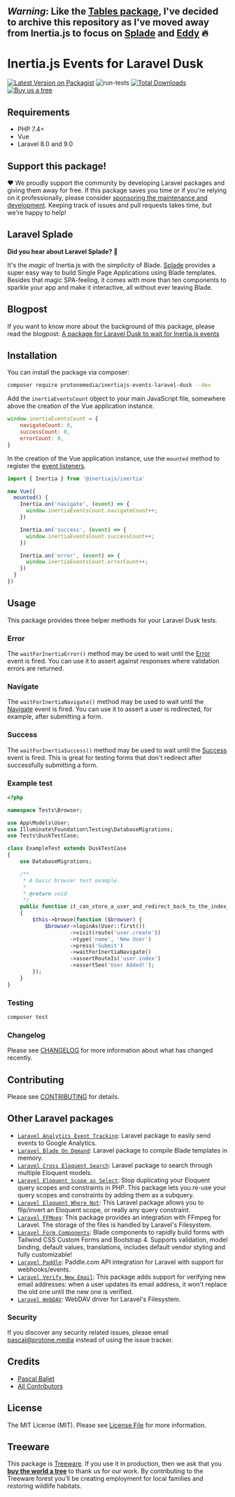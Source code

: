 ## _Warning_: Like the [Tables package](https://github.com/protonemedia/inertiajs-tables-laravel-query-builder/issues/122), I've decided to archive this repository as I've moved away from Inertia.js to focus on [Splade](https://splade.dev) and [Eddy](https://eddy.management) 🔥

# Inertia.js Events for Laravel Dusk

[![Latest Version on Packagist](https://img.shields.io/packagist/v/protonemedia/inertiajs-events-laravel-dusk.svg?style=flat-square)](https://packagist.org/packages/protonemedia/inertiajs-events-laravel-dusk)
![run-tests](https://github.com/protonemedia/inertiajs-events-laravel-dusk/workflows/run-tests/badge.svg)
[![Total Downloads](https://img.shields.io/packagist/dt/protonemedia/inertiajs-events-laravel-dusk.svg?style=flat-square)](https://packagist.org/packages/protonemedia/inertiajs-events-laravel-dusk)
[![Buy us a tree](https://img.shields.io/badge/Treeware-%F0%9F%8C%B3-lightgreen)](https://plant.treeware.earth/protonemedia/inertiajs-events-laravel-dusk)

## Requirements

* PHP 7.4+
* Vue
* Laravel 8.0 and 9.0

## Support this package!

❤️ We proudly support the community by developing Laravel packages and giving them away for free. If this package saves you time or if you're relying on it professionally, please consider [sponsoring the maintenance and development](https://github.com/sponsors/pascalbaljet). Keeping track of issues and pull requests takes time, but we're happy to help!

## Laravel Splade

**Did you hear about Laravel Splade? 🤩**

It's the *magic* of Inertia.js with the *simplicity* of Blade. [Splade](https://github.com/protonemedia/laravel-splade) provides a super easy way to build Single Page Applications using Blade templates. Besides that magic SPA-feeling, it comes with more than ten components to sparkle your app and make it interactive, all without ever leaving Blade.

## Blogpost

If you want to know more about the background of this package, please read the blogpost: [A package for Laravel Dusk to wait for Inertia.js events](https://protone.media/en/blog/a-package-for-laravel-dusk-to-wait-for-inertiajs-events)

## Installation

You can install the package via composer:

```bash
composer require protonemedia/inertiajs-events-laravel-dusk --dev
```

Add the `inertiaEventsCount` object to your main JavaScript file, somewhere above the creation of the Vue application instance.

```js
window.inertiaEventsCount = {
    navigateCount: 0,
    successCount: 0,
    errorCount: 0,
}
```

In the creation of the Vue application instance, use the `mounted` method to register the [event listeners](https://inertiajs.com/events).

```js
import { Inertia } from '@inertiajs/inertia'

new Vue({
  mounted() {
    Inertia.on('navigate', (event) => {
      window.inertiaEventsCount.navigateCount++;
    })

    Inertia.on('success', (event) => {
      window.inertiaEventsCount.successCount++;
    })

    Inertia.on('error', (event) => {
      window.inertiaEventsCount.errorCount++;
    })
  }
})
```

## Usage

This package provides three helper methods for your Laravel Dusk tests.

### Error
The `waitForInertiaError()` method may be used to wait until the [Error](https://inertiajs.com/events#error) event is fired. You can use it to assert against responses where validation errors are returned.

### Navigate
The `waitForInertiaNavigate()` method may be used to wait until the [Navigate](https://inertiajs.com/events#navigate) event is fired. You can use it to assert a user is redirected, for example, after submitting a form.

### Success
The `waitForInertiaSuccess()` method may be used to wait until the [Success](https://inertiajs.com/events#success) event is fired. This is great for testing forms that don't redirect after successfully submitting a form.

### Example test

```php
<?php

namespace Tests\Browser;

use App\Models\User;
use Illuminate\Foundation\Testing\DatabaseMigrations;
use Tests\DuskTestCase;

class ExampleTest extends DuskTestCase
{
    use DatabaseMigrations;

    /**
     * A basic browser test example.
     *
     * @return void
     */
    public function it_can_store_a_user_and_redirect_back_to_the_index_route()
    {
        $this->browse(function ($browser) {
            $browser->loginAs(User::first())
                    ->visit(route('user.create'))
                    ->type('name', 'New User')
                    ->press('Submit')
                    ->waitForInertiaNavigate()
                    ->assertRouteIs('user.index')
                    ->assertSee('User Added!');
        });
    }
}
```

### Testing

``` bash
composer test
```

### Changelog

Please see [CHANGELOG](CHANGELOG.md) for more information about what has changed recently.

## Contributing

Please see [CONTRIBUTING](CONTRIBUTING.md) for details.

## Other Laravel packages

* [`Laravel Analytics Event Tracking`](https://github.com/protonemedia/laravel-analytics-event-tracking): Laravel package to easily send events to Google Analytics.
* [`Laravel Blade On Demand`](https://github.com/protonemedia/laravel-blade-on-demand): Laravel package to compile Blade templates in memory.
* [`Laravel Cross Eloquent Search`](https://github.com/protonemedia/laravel-cross-eloquent-search): Laravel package to search through multiple Eloquent models.
* [`Laravel Eloquent Scope as Select`](https://github.com/protonemedia/laravel-eloquent-scope-as-select): Stop duplicating your Eloquent query scopes and constraints in PHP. This package lets you re-use your query scopes and constraints by adding them as a subquery.
* [`Laravel Eloquent Where Not`](https://github.com/protonemedia/laravel-eloquent-where-not): This Laravel package allows you to flip/invert an Eloquent scope, or really any query constraint.
* [`Laravel FFMpeg`](https://github.com/protonemedia/laravel-ffmpeg): This package provides an integration with FFmpeg for Laravel. The storage of the files is handled by Laravel's Filesystem.
* [`Laravel Form Components`](https://github.com/protonemedia/laravel-form-components): Blade components to rapidly build forms with Tailwind CSS Custom Forms and Bootstrap 4. Supports validation, model binding, default values, translations, includes default vendor styling and fully customizable!
* [`Laravel Paddle`](https://github.com/protonemedia/laravel-paddle): Paddle.com API integration for Laravel with support for webhooks/events.
* [`Laravel Verify New Email`](https://github.com/protonemedia/laravel-verify-new-email): This package adds support for verifying new email addresses: when a user updates its email address, it won't replace the old one until the new one is verified.
* [`Laravel WebDAV`](https://github.com/protonemedia/laravel-webdav): WebDAV driver for Laravel's Filesystem.

### Security

If you discover any security related issues, please email pascal@protone.media instead of using the issue tracker.

## Credits

- [Pascal Baljet](https://github.com/protonemedia)
- [All Contributors](../../contributors)

## License

The MIT License (MIT). Please see [License File](LICENSE.md) for more information.

## Treeware

This package is [Treeware](https://treeware.earth). If you use it in production, then we ask that you [**buy the world a tree**](https://plant.treeware.earth/pascalbaljetmedia/inertiajs-events-laravel-dusk) to thank us for our work. By contributing to the Treeware forest you’ll be creating employment for local families and restoring wildlife habitats.
